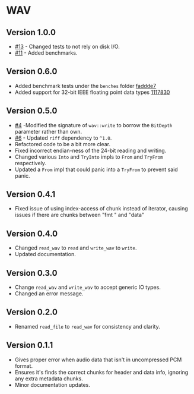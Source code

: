 # WAV

## Version 1.0.0

* [#13](https://github.com/Fluhzar/WAV/issues/13) - Changed tests to not rely on disk I/O.
* [#11](https://github.com/Fluhzar/WAV/pull/11) - Added benchmarks.

## Version 0.6.0

* Added benchmark tests under the `benches` folder [faddde7](https://github.com/Fluhzar/WAV/commit/faddde76cece1be530653d9e305fcad798627d54)
* Added support for 32-bit IEEE floating point data types [1117830](https://github.com/Fluhzar/WAV/commit/111783032030900464ead46be5c8924cac67e114)

## Version 0.5.0

* [#4](https://github.com/Fluhzar/WAV/issues/4) -Modified the signature of `wav::write` to borrow the `BitDepth` parameter rather than own.
* [#6](https://github.com/Fluhzar/WAV/issues/6) - Updated `riff` dependency to `^1.0`.
* Refactored code to be a bit more clear.
* Fixed incorrect endian-ness of the 24-bit reading and writing.
* Changed various `Into` and `TryInto` impls to `From` and `TryFrom` respectively.
* Updated a `From` impl that could panic into a `TryFrom` to prevent said panic.

## Version 0.4.1

* Fixed issue of using index-access of chunk instead of iterator, causing issues if there are chunks between "fmt " and "data"

## Version 0.4.0

* Changed `read_wav` to `read` and `write_wav` to `write`.
* Updated documentation.

## Version 0.3.0

* Change `read_wav` and `write_wav` to accept generic IO types.
* Changed an error message.

## Version 0.2.0

* Renamed `read_file` to `read_wav` for consistency and clarity.

## Version 0.1.1

* Gives proper error when audio data that isn't in uncompressed PCM format.
* Ensures it's finds the correct chunks for header and data info, ignoring any extra metadata chunks.
* Minor documentation updates.
